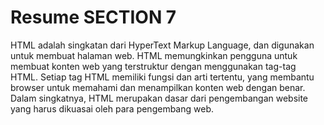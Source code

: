 # Resume SECTION 7

HTML adalah singkatan dari HyperText Markup Language, dan digunakan untuk membuat halaman web. HTML memungkinkan pengguna untuk membuat konten web yang terstruktur dengan menggunakan tag-tag HTML. Setiap tag HTML memiliki fungsi dan arti tertentu, yang membantu browser untuk memahami dan menampilkan konten web dengan benar. Dalam singkatnya, HTML merupakan dasar dari pengembangan website yang harus dikuasai oleh para pengembang web.
